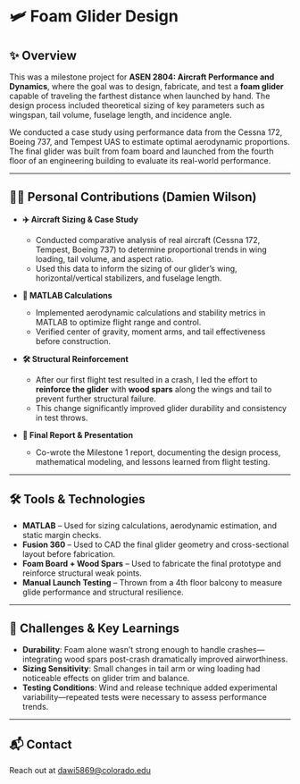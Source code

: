 # 🛩️ Foam Glider Design 

## ✨ Overview
This was a milestone project for **ASEN 2804: Aircraft Performance and Dynamics**, where the goal was to design, fabricate, and test a **foam glider** capable of traveling the farthest distance when launched by hand. The design process included theoretical sizing of key parameters such as wingspan, tail volume, fuselage length, and incidence angle.

We conducted a case study using performance data from the Cessna 172, Boeing 737, and Tempest UAS to estimate optimal aerodynamic proportions. The final glider was built from foam board and launched from the fourth floor of an engineering building to evaluate its real-world performance.

---

## 👨‍💻 Personal Contributions (Damien Wilson)

- **✈️ Aircraft Sizing & Case Study**
  - Conducted comparative analysis of real aircraft (Cessna 172, Tempest, Boeing 737) to determine proportional trends in wing loading, tail volume, and aspect ratio.
  - Used this data to inform the sizing of our glider’s wing, horizontal/vertical stabilizers, and fuselage length.

- **🧮 MATLAB Calculations**
  - Implemented aerodynamic calculations and stability metrics in MATLAB to optimize flight range and control.
  - Verified center of gravity, moment arms, and tail effectiveness before construction.

- **🛠 Structural Reinforcement**
  - After our first flight test resulted in a crash, I led the effort to **reinforce the glider** with **wood spars** along the wings and tail to prevent further structural failure.
  - This change significantly improved glider durability and consistency in test throws.

- **🧾 Final Report & Presentation**
  - Co-wrote the Milestone 1 report, documenting the design process, mathematical modeling, and lessons learned from flight testing.

---

## 🛠 Tools & Technologies

- **MATLAB** – Used for sizing calculations, aerodynamic estimation, and static margin checks.
- **Fusion 360** – Used to CAD the final glider geometry and cross-sectional layout before fabrication.
- **Foam Board + Wood Spars** – Used to fabricate the final prototype and reinforce structural weak points.
- **Manual Launch Testing** – Thrown from a 4th floor balcony to measure glide performance and structural resilience.

---

## 🧠 Challenges & Key Learnings

- **Durability**: Foam alone wasn’t strong enough to handle crashes—integrating wood spars post-crash dramatically improved airworthiness.
- **Sizing Sensitivity**: Small changes in tail arm or wing loading had noticeable effects on glider trim and balance.
- **Testing Conditions**: Wind and release technique added experimental variability—repeated tests were necessary to assess performance trends.

---

## 📬 Contact
Reach out at dawi5869@colorado.edu
